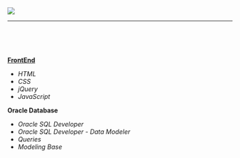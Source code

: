 <img src="https://github.com/ZoranKJava/gifs/blob/master/eng-logo-pos.png">

<hr/>

</br>
</br>
</br>


<b><a href="https://github.com/ZoranKJava/Engineering/tree/master/FrontEnd">FrontEnd</a></b>
 * <i>HTML</i>
 * <i>CSS</i>
 * <i>jQuery</i>
 * <i>JavaScript</i>


<b>Oracle Database</b>
 * <i>Oracle SQL Developer</i>
 * <i>Oracle SQL Developer - Data Modeler</i>
 * <i>Queries</i>
 * <i>Modeling Base</i>
